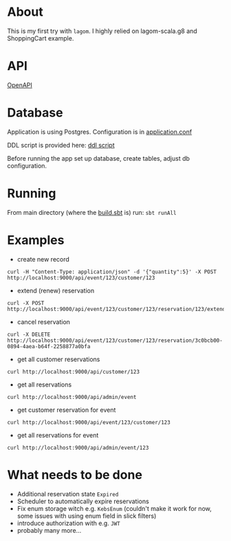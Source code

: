 # About

This is my first try with `lagom`. I highly relied on lagom-scala.g8 and ShoppingCart example.

# API

[OpenAPI](openapi.yaml)

# Database

Application is using Postgres. Configuration is in [application.conf](reservation-impl/src/main/resources/application.conf)

DDL script is provided here: [ddl script](db/ddl.sql)

Before running the app set up database, create tables, adjust db configuration.

# Running

From main directory (where the [build.sbt](build.sbt) is) run:
```sbt runAll```

# Examples

* create new record
```
curl -H "Content-Type: application/json" -d '{"quantity":5}' -X POST http://localhost:9000/api/event/123/customer/123
```

* extend (renew) reservation 
```
curl -X POST http://localhost:9000/api/event/123/customer/123/reservation/123/extend
```

* cancel reservation
```
curl -X DELETE http://localhost:9000/api/event/123/customer/123/reservation/3c0bcb00-0894-4aea-b64f-2258877a0bfa
```

* get all customer reservations
```
curl http://localhost:9000/api/customer/123
```

* get all reservations
```
curl http://localhost:9000/api/admin/event
```

* get customer reservation for event
```
curl http://localhost:9000/api/event/123/customer/123
```

* get all reservations for event
```
curl http://localhost:9000/api/admin/event/123
```

# What needs to be done

* Additional reservation state `Expired`
* Scheduler to automatically expire reservations
* Fix enum storage witch e.g. `KebsEnum` (couldn't make it work for now, some issues with using enum field in slick filters)
* introduce authorization with e.g. `JWT`
* probably many more...
